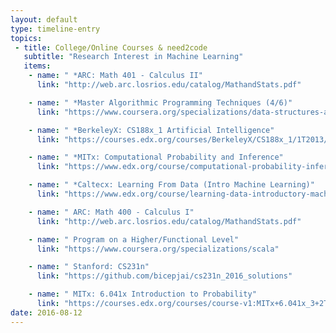 ```yaml
---
layout: default
type: timeline-entry
topics:
 - title: College/Online Courses & need2code
   subtitle: "Research Interest in Machine Learning"
   items:
    - name: " *ARC: Math 401 - Calculus II"
      link: "http://web.arc.losrios.edu/catalog/MathandStats.pdf"

    - name: " *Master Algorithmic Programming Techniques (4/6)"
      link: "https://www.coursera.org/specializations/data-structures-algorithms"

    - name: " *BerkeleyX: CS188x_1 Artificial Intelligence"
      link: "https://courses.edx.org/courses/BerkeleyX/CS188x_1/1T2013/info"

    - name: " *MITx: Computational Probability and Inference"
      link: "https://www.edx.org/course/computational-probability-inference-mitx-6-008-1x"

    - name: " *Caltecx: Learning From Data (Intro Machine Learning)"
      link: "https://www.edx.org/course/learning-data-introductory-machine-caltechx-cs1156x"

    - name: " ARC: Math 400 - Calculus I"
      link: "http://web.arc.losrios.edu/catalog/MathandStats.pdf"

    - name: " Program on a Higher/Functional Level"
      link: "https://www.coursera.org/specializations/scala"

    - name: " Stanford: CS231n"
      link: "https://github.com/bicepjai/cs231n_2016_solutions"

    - name: " MITx: 6.041x Introduction to Probability"
      link: "https://courses.edx.org/courses/course-v1:MITx+6.041x_3+2T2016/info"
date: 2016-08-12
---
```


